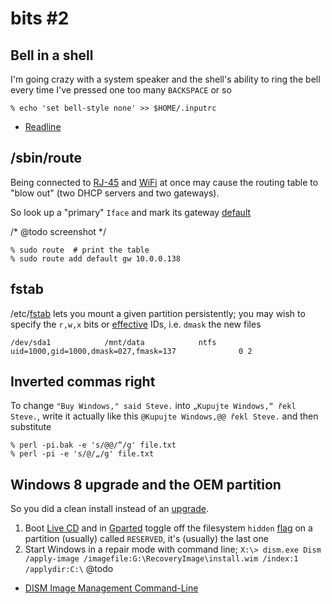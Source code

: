 bits #2
=======

## Bell in a shell

I'm going crazy with a system speaker and the shell's ability to ring the bell
every time I've pressed one too many `BACKSPACE` or so

    % echo 'set bell-style none' >> $HOME/.inputrc

* [Readline](http://ss64.com/bash/syntax-inputrc.html)

## /sbin/route

Being connected to [RJ-45](https://en.wikipedia.org/wiki/Ethernet) and [WiFi](https://en.wikipedia.org/wiki/Hotspot_%28Wi-Fi%29)
at once may cause the routing table to "blow out" (two DHCP servers and two gateways).

So look up a "primary" `Iface` and mark its gateway [default](https://en.wikipedia.org/wiki/Default_gateway)

/* @todo screenshot */

    % sudo route  # print the table
    % sudo route add default gw 10.0.0.138

## fstab

/etc/[fstab](http://www.linfo.org/etc_fstab.html) lets you mount a given partition
persistently; you may wish to specify the `r,w,x` bits or [effective](https://doc.opensuse.org/documentation/html/openSUSE_121/opensuse-security/cha.security.acls.html#sec.security.acls.handle.defacl.eff) IDs, i.e. `dmask` the new files

    /dev/sda1            /mnt/data            ntfs       uid=1000,gid=1000,dmask=027,fmask=137              0 2

## Inverted commas right

To change `"Buy Windows," said Steve.` into `„Kupujte Windows,“ řekl Steve.`,
write it actually like this `@Kupujte Windows,@@ řekl Steve.` and then substitute

    % perl -pi.bak -e 's/@@/“/g' file.txt
    % perl -pi -e 's/@/„/g' file.txt

## Windows 8 upgrade and the OEM partition

So you did a clean install instead of an [upgrade](http://windows.microsoft.com/en-us/windows-10/media-creation-tool-install).

1. Boot [Live CD](https://help.ubuntu.com/community/LiveCD#Reasons_for_Using_a_LiveCD_Session) and in [Gparted](https://apps.ubuntu.com/cat/applications/gparted/) toggle off the filesystem `hidden` [flag](http://www.linux.org/threads/gparted-partition-and-filesystem-flags.8112/) on a partition (usually) called `RESERVED`, it's (usually) the last one
2. Start Windows in a repair mode with command line; `X:\> dism.exe Dism /apply-image /imagefile:G:\RecoveryImage\install.wim /index:1 /applydir:C:\`
@todo

* [DISM Image Management Command-Line](https://technet.microsoft.com/en-us/library/hh825258.aspx)


